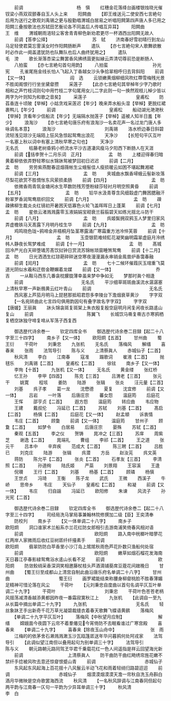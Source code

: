 <!-- { "loadSidebar": true } -->
　　前调　　　　　　　　　　　　杨　愼
　　红穗金花落绛台画楼银烛晓光催钗梁小燕双双颤春自玉人头上来
　　阳闗曲
　　【即王维送元二使安西七言絶句后用为送行之歌观刘禹锡之更与殷勤唱渭城白居易之听唱阳闗第四声唐人多已用之阳闗三叠按歌法也苏轼田艺衡论各不同盖后人传唱互异耳】
　　阳闗曲　　　　　　　　　　　王　维
　　渭城朝雨浥轻尘客舍青青柳色新劝君更尽一杯酒西出阳闗无故人
　　前调【答李公择】　　　　　　　　　　苏　轼
　　济南春好雪初晴行到龙山马足轻使君莫忘霅溪女时作阳闗肠断声
　　遣队
　　【亦七言絶句宋人歌舞欲散时必作此一阕盖遣犹防也队舞队也后人曲终犹用之】
　　遣队　　　　　　　　　　　　毛　滂
　　歌长渐落杏梁尘舞罢香风拂绣茵更拟縁云弄清切尊前恐是断肠人
　　八拍蛮
　　【亦七言絶句首句用韵】
　　八拍蛮　　　　　　　　　　孙光宪
　　孔雀尾拖金线长怕人飞起入丁香越女沙头争拾翠相呼归去背斜阳
　　前调【又一体】　　　　　　　　　　阎　选
　　云锁嫩黄烟柳细风吹红蔕雪梅残光景不胜闺阁恨行行坐坐黛睂攒
　　采莲子
　　【此亦七言絶句其举棹年少字乃歌时相和之声竹枝词则句中用竹枝二字句尾用女儿二字此则一句一换然观枝儿棹少皆以两字为叶则知为和歌之音矣】
　　采莲子　　　　　　　　　　　皇甫松
　　防萏香连十顷陂【举棹】小姑贪戏采莲迟【年少】晚来弄水船头湿【举棹】更脱红裙裹鸭儿【年少】
　　前调　　　　　　　　　　　　皇甫松
　　船动湖光滟滟秋【举掉】贪看年少信船流【年少】无端隔水抛莲子【举棹】遥被人知半日羞【年少】
　　浪淘沙
　　【亦七言絶句唐乐府有浪淘沙一名卖花声一名过龙门唐人多咏调名本意】
　　浪淘沙　　　　　　　　　　　刘禹锡
　　洛水桥边春日斜碧流轻浅见琼沙无端陌上狂风急惊起鸳鸯出浪花
　　天净沙
　　【长短句平仄互叶一名塞上秋以词中有塞上清秋早寒之句也】
　　天净沙　　　　　　　　　　　无名氏
　　枯藤老树昏鸦小桥流水平沙古道凄风瘦马夕阳西下断肠人在天涯
　　前调【括李贺十二月乐词　正月】　　　　　　孟　昉
　　上楼迎得春归暗黄着柳依依弄野轻寒似水锦牀鸳被梦回初日迟迟
　　前调【二月】　　　　　　　　　　孟　昉
　　劳劳紫燕酣春逗烟薇帐生尘蛾髻佳人瘦损暖云如困不堪起舞湘裙
　　前调【三月】　　　　　　　　　　孟　昉
　　夹城曲水飘香埽蛾云髻新妆落尽梨花欲赏不胜惆怅东风萦损柔肠
　　前调【四月】　　　　　　　　　　孟　昉
　　依微香雨青氛金塘闲水生苹数防残芳堕粉緑莎轻衬月明空照黄昏
　　前调【五月】　　　　　　　　　　孟　昉
　　铅华水汲青尊含风细縠虚门舞困腮融汗粉翠罗香润鸳鸯扇织回文
　　前调【六月】　　　　　　　　　　孟　昉
　　疎疎拂柳生裁炎炎红镜初开暑困天低寡色火轮飞盖晖晖日上蓬莱
　　前调【七月】　　　　　　　　　　孟　昉
　　星依云渚溅溅露零玉液娟娟宝砌衰兰翦翦碧天如练光揺北斗防干
　　前调【八月】　　　　　　　　　　孟　昉
　　呉姬鬓拥双鸦玉人梦里归家风弄虚檐铁马天髙露下月明丹桂生华
　　前调【九月】　　　　　　　　　　孟　昉
　　鸡鸣晓色珑鸦啼金井梧桐月坠茎寒露涌广寒霜重方池冷悴芙蓉
　　前调【十月】　　　　　　　　　　孟　昉
　　玉壶银箭难倾釭花凝笑幽明霜翠虚庭月泠绣帏人静夜长鸳梦难成
　　前调【十一月】　　　　　　　　　　孟　昉
　　髙城回冷严光白天碎堕璚芳髙饮挝钟日赏流苏锦帐琐窗睡煞鸳鸯
　　前调【十二月】　　　　　　　　　　孟　昉
　　日光洒洒生红琼葩碎碎迷空寒夜漫漫漏永串销金鳯兽炉香霭春融
　　前调【闰月】　　　　　　　　　　孟　昉
　　七十二候环催葭灰玉琯重飞莫道光阴似水羲和迂辔金鞭嬾着龙媒
　　前调【又一体】　　　　　　　　　　乔　吉
　　一从鞍马西东几番衾枕朦胧薄幸虽来梦中争如无
　　梦那时眞个相逢
　　前调　　　　　　　　　　　　　无名氏
　　平沙细草斑斑曲溪流水潺潺塞上清秋早寒一声新鴈黄云红叶青山
　　前调　　　　　　　　　　　　　无名氏
　　西风塞上芦笳月明马上琵琶那抵昭君怨多李陵台下澹烟衰草黄沙
　　字字双
　　【一名宛转曲此七言四句俱用韵因句有叠字故名字字双】
　　字字双　　　　　　　　　【唐媛】王丽眞
　　牀头锦衾斑复斑架上朱衣殷复殷空庭明月闲复闲夜长路逺山复山
　　前调　　　　　　　　　　　　陈翼飞
　　长城饮马嘶复嘶古朩寒鸦栖复栖空牀独守啼复啼从军荡子西复西

　　御选歴代诗余巻一
　　钦定四库全书
　　御选歴代诗余巻二目録【起二十八字至三十四字】
　　南乡子【又一体】
　　欧阳炯【五首】
　　甘州曲
　　蜀王衍
　　干荷叶
　　刘秉忠
　　九张机
　　无名氏
　　落梅风
　　解缙
　　喜春来
　　张雨
　　法驾导引
　　陈与义
　　上清蔡眞人
　　赤城仙子【二首】
　　秋风清
　　李白
　　江南春
　　寇准
　　蹋歌词
　　崔液【二首】
　　抛毬乐
　　刘禹锡【二首】
　　皇甫松【二首】
　　徐铉
　　南乡子【又一体】
　　李珣【十首】
　　九张机【又一体】
　　无名氏
　　黄金缕
　　张红桥
　　忆王孙
　　李甲【四首】
　　陈克【三首】
　　吕渭老【三首】
　　张元干
　　姚寛
　　程垓
　　姜防
　　陆游
　　张辑
　　张炎
　　汪元量【二首】
　　刘基
　　呉子孝
　　葛一龙
　　沈懋德
　　夏复
　　沈宜修
　　前调【又一体】
　　吕岩
　　一叶落
　　后唐庄宗
　　蕃女怨
　　温庭筠
　　后庭花
　　王恽
　　邵亨贞【二首】
　　遐方怨
　　温庭筠
　　转应曲
　　韦应物
　　王建
　　戴叔伦
　　冯延已【二首】
　　苏轼
　　刘基【二首】
　　髙启【二首】
　　杨愼【二首】
　　后庭花【又一体】
　　赵孟頫
　　诉衷情
　　韦庄【二首】
　　顾敻
　　前调【又一体】
　　温庭筠
　　甘州子
　　顾敻【二首】
　　如梦令
　　白居易
　　后唐庄宗
　　晏殊
　　苏轼【二首】
　　秦观【五首】
　　李之仪
　　贺铸
　　晁冲之【三首】
　　苏庠
　　周紫芝
　　谢逸【二首】
　　晁端礼
　　曹组
　　李祁【二首】
　　王之道
　　张元干
　　吕本中
　　辛弃疾
　　范成大【二首】
　　陈三聘【二首】
　　吕胜已
　　刘克庄
　　陆游
　　张辑
　　呉潜
　　方岳
　　赵汝茪
　　呉文英
　　蒋防
　　陈允平【二首】
　　张炎【二首】
　　石孝友【三首】
　　李清照【二首】
　　孙道绚
　　陆氏姬
　　严蘂
　　刘景翔
　　王容溪
　　王逢
　　倪瓉
　　王行【二首】
　　刘基
　　杨基【二首】
　　顾璘
　　杨愼
　　王世贞
　　冯琦
　　王衡
　　陈子龙
　　武氏
　　王微
　　西溪子
　　牛峤
　　思帝乡
　　韦庄
　　天仙子
　　皇甫松【二首】
　　和凝
　　前调【又一体】
　　韦庄
　　归自謡
　　冯延已
　　欧阳修
　　朱谏
　　风流子
　　孙光宪【二首】

　　御选歴代诗余巻二目録
　　钦定四库全书
　　御选歴代诗余巻二【起二十八字至三十四字】
　　司经局洗马掌局事兼翰林院修撰加二级【臣】王奕清奉
　　防校刋
　　南乡子
　　【又一体单调二十八字】
　　南乡子　　　　　　　　　　　　　　　欧阳炯
　　洞口谁家术兰船系朩兰花红防女郎相引去游南浦笑倚春风相对语
　　前调　　　　　　　　　　　　　　　　欧阳炯
　　路入南中桄榔叶暗蓼花红两岸人家微雨后收红豆树厎纤纤擡素手
　　前调　　　　　　　　　　　　　　　　欧阳炯
　　翡翠防防白苹香里小沙汀岛上隂隂秋雨色芦花扑数只渔船何处宿
　　前调　　　　　　　　　　　　　　　　欧阳炯
　　嫩草如烟石榴花发海南天日暮江亭春影緑鸳鸯浴水逺山长看不足
　　前调　　　　　　　　　　　　欧阳炯
　　防敛鲛绡采香深洞笑相邀藤杖枝头芦酒滴铺葵席豆蔲花间趖晚日
　　甘州曲
　　【蜀王衍至成都山上清宫自制此曲沿唐乐府名单调二十八字】
　　甘州曲　　　　　　　　　　　蜀王衍
　　画罗裙能结束称腰身柳睂桃脸不胜春薄媚足精神可惜沦落在风尘
　　干荷叶
　　【元刘秉忠自度曲以首句名调平仄互叶单调二十九字】
　　干荷叶　　　　　　　　　　　刘秉忠
　　干荷叶色苍苍老柄风揺荡减清香越添黄都因昨夜一番霜寂寞秋江上
　　九张机
　　【此调自一至九从长篇中摘出单调二十九字】
　　九张机　　　　　　　　　　　无名氏
　　轻丝象牀玊手出新奇千花万草光凝碧裁缝衣着春天歌舞飞蝶语黄鹂
　　落梅风
　　【单调二十九字平仄互叶】
　　落梅风【中秋望月应制】　　　　　　　　解　缙
　　嫦娥面今夜圆下云帘不着羣僊见今宵倚防不去眠看谁过广寒宫殿
　　喜春来
　　【单调二十九字】
　　喜春来【除夜玉山舟中】　　　　　　　　张　雨
　　江梅的的依茅舍石濑溅溅潄玉沙瓦瓯篷厎送年华问暮鸦何处阿戎家
　　法驾导引
　　【此调似望江南但以叠用起句为别单调三十字】
　　法驾导引　　　　　　　　　　陈与义
　　朝元路朝元路同驾玊华君千乗载花红一色人间遥指是祥云回望海光新
　　前调　　　　　　　　　　上清蔡眞人
　　防干曲防干曲红飏绣帘旌花嫩不禁纤手捻被风吹去意还惊睂恨蹙山青
　　前调　　　　　　　　　　　赤城仙子
　　东风起东风起海上百花揺十八风鬟云半动飞花和雨着轻绡归路碧迢迢
　　前调　　　　　　　　　　　赤城仙子
　　烟漠漠烟漠漠天澹一帘秋自洗玉舟斟白酒月华微映是空舟歌罢海西流
　　秋风清
　　【一名秋风辞调与江南春同但起句两平韵与江南春一仄句一平韵为少异耳单调三十字】
　　秋风清　　　　　　　　　　　李　白
